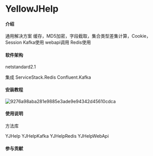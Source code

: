 # YellowJHelp

#### 介绍
通用解决方案
缓存，MD5加密，字段截取，集合类型差集计算，Cookie，Session
Kafka使用
webapi调用
Redis使用

#### 软件架构
netstandard2.1

集成
ServiceStack.Redis
Confluent.Kafka


#### 安装教程
![9276a98aba281e9885e3ade9e94342d45610cdca](9276a98aba281e9885e3ade9e94342d45610cdca.png)


#### 使用说明
方法库

YJHelp
YJHelpKafka
YJHelpRedis
YJHelpWebApi

#### 参与贡献

